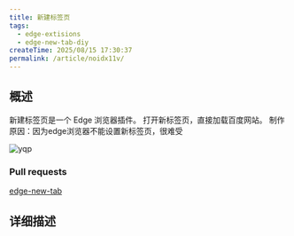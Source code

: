 ```yaml
---
title: 新建标签页
tags:
  - edge-extisions
  - edge-new-tab-diy
createTime: 2025/08/15 17:30:37
permalink: /article/noidx11v/
---
```


## 概述

新建标签页是一个 Edge 浏览器插件。
打开新标签页，直接加载百度网站。
制作原因：因为edge浏览器不能设置新标签页，很难受

![yqp](/edge/tab2.png)

### Pull requests
[edge-new-tab](https://github.com/huyunan/edge-new-tab)

## 详细描述

<CustomComponent />
